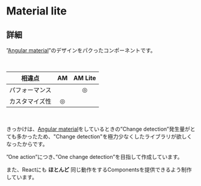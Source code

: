 # Material lite

## 詳細

”[Angular material](https://material.angular.io/)”のデザインをパクったコンポーネントです。


<br>

| 相違点 | AM | AM Lite |
| :-: | :-: | :-: |
| パフォーマンス |   | ◎ |
| カスタマイズ性 | ◎ |   |

<br>

きっかけは、[Angular material](https://material.angular.io/)をしているときの”Change detection”発生量がとても多かったため、"Change detection"を極力少なくしたライブラリが欲しくなったからです。

”One action”につき、”One change detection”を目指して作成しています。

また、Reactにも **ほとんど** 同じ動作をするComponentsを提供できるよう制作しています。